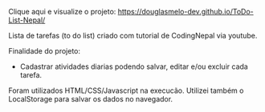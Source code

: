 Clique aqui e visualize o projeto: https://douglasmelo-dev.github.io/ToDo-List-Nepal/ 

Lista de tarefas (to do list) criado com tutorial de CodingNepal via youtube.


Finalidade do projeto: 

- Cadastrar atividades diarias podendo salvar, editar e/ou excluir cada tarefa. 
 
 
Foram utilizados HTML/CSS/Javascript na execucão. Utilizei também o LocalStorage para salvar os dados no navegador.




